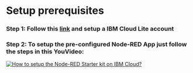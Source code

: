 # Setup prerequisites

### Step 1: Follow this [link](https://ibm.biz/BdfXAn) and setup a IBM Cloud Lite account

### Step 2: To setup the pre-configured Node-RED App just follow the steps in this YouVideo:

[![How to setup the Node-RED Starter kit on IBM Cloud?](https://img.youtube.com/vi/eVHm9UIsbuI/0.jpg)](https://www.youtube.com/watch?eVHm9UIsbuI "Click play on youtube")